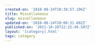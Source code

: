 ```yaml
---
created-on: '2018-08-24T10:38:57.106Z'
title: Miscellaneous
slug: miscellaneous
updated-on: '2018-08-24T20:08:31.602Z'
published-on: '2021-10-28T22:25:49.507Z'
layout: '[category].html'
tags: category
---
```



